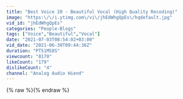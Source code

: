 ```yaml
---
title: "Best Voice 20 - Beautiful Vocal (High Quality Recoding)"
image: "https:\/\/i.ytimg.com\/vi\/jhEdWhgQpEs\/hqdefault.jpg"
vid_id: "jhEdWhgQpEs"
categories: "People-Blogs"
tags: ["Voice","Beautiful","Vocal"]
date: "2021-07-03T08:54:02+03:00"
vid_date: "2021-06-30T09:44:36Z"
duration: "PT51M58S"
viewcount: "8170"
likeCount: "179"
dislikeCount: "4"
channel: "Analog Audio Hiend"
---
```

{% raw %}{% endraw %}
